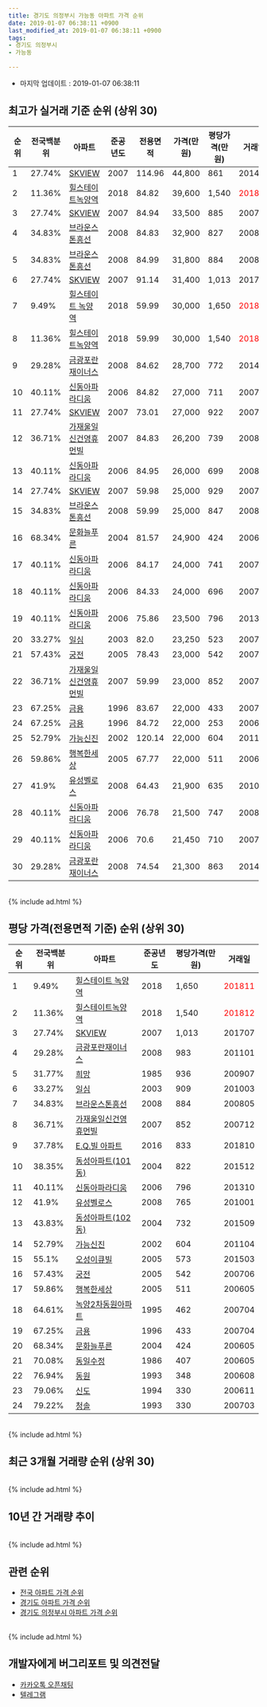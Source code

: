 ```yaml
---
title: 경기도 의정부시 가능동 아파트 가격 순위
date: 2019-01-07 06:38:11 +0900
last_modified_at: 2019-01-07 06:38:11 +0900
tags:
- 경기도 의정부시
- 가능동

---
```


* 마지막 업데이트 : 2019-01-07 06:38:11

## 최고가 실거래 기준 순위 (상위 30)


|순위|전국백분위|아파트|준공년도|전용면적|가격(만원)|평당가격(만원)|거래일|
|---|---|---|---|---|---|---|---|
|1|27.74%|[SKVIEW](https://search.naver.com/search.naver?query=%EA%B2%BD%EA%B8%B0%EB%8F%84+%EC%9D%98%EC%A0%95%EB%B6%80%EC%8B%9C+%EA%B0%80%EB%8A%A5%EB%8F%99+SKVIEW)|2007|114.96|44,800|861|201412|
|2|11.36%|[힐스테이트녹양역](https://search.naver.com/search.naver?query=%EA%B2%BD%EA%B8%B0%EB%8F%84+%EC%9D%98%EC%A0%95%EB%B6%80%EC%8B%9C+%EA%B0%80%EB%8A%A5%EB%8F%99+%ED%9E%90%EC%8A%A4%ED%85%8C%EC%9D%B4%ED%8A%B8%EB%85%B9%EC%96%91%EC%97%AD)|2018|84.82|39,600|1,540|<span style="color:red">201812</span>|
|3|27.74%|[SKVIEW](https://search.naver.com/search.naver?query=%EA%B2%BD%EA%B8%B0%EB%8F%84+%EC%9D%98%EC%A0%95%EB%B6%80%EC%8B%9C+%EA%B0%80%EB%8A%A5%EB%8F%99+SKVIEW)|2007|84.94|33,500|885|200707|
|4|34.83%|[브라운스톤흥선](https://search.naver.com/search.naver?query=%EA%B2%BD%EA%B8%B0%EB%8F%84+%EC%9D%98%EC%A0%95%EB%B6%80%EC%8B%9C+%EA%B0%80%EB%8A%A5%EB%8F%99+%EB%B8%8C%EB%9D%BC%EC%9A%B4%EC%8A%A4%ED%86%A4%ED%9D%A5%EC%84%A0)|2008|84.83|32,900|827|200803|
|5|34.83%|[브라운스톤흥선](https://search.naver.com/search.naver?query=%EA%B2%BD%EA%B8%B0%EB%8F%84+%EC%9D%98%EC%A0%95%EB%B6%80%EC%8B%9C+%EA%B0%80%EB%8A%A5%EB%8F%99+%EB%B8%8C%EB%9D%BC%EC%9A%B4%EC%8A%A4%ED%86%A4%ED%9D%A5%EC%84%A0)|2008|84.99|31,800|884|200805|
|6|27.74%|[SKVIEW](https://search.naver.com/search.naver?query=%EA%B2%BD%EA%B8%B0%EB%8F%84+%EC%9D%98%EC%A0%95%EB%B6%80%EC%8B%9C+%EA%B0%80%EB%8A%A5%EB%8F%99+SKVIEW)|2007|91.14|31,400|1,013|201707|
|7|9.49%|[힐스테이트 녹양역](https://search.naver.com/search.naver?query=%EA%B2%BD%EA%B8%B0%EB%8F%84+%EC%9D%98%EC%A0%95%EB%B6%80%EC%8B%9C+%EA%B0%80%EB%8A%A5%EB%8F%99+%ED%9E%90%EC%8A%A4%ED%85%8C%EC%9D%B4%ED%8A%B8+%EB%85%B9%EC%96%91%EC%97%AD)|2018|59.99|30,000|1,650|<span style="color:red">201811</span>|
|8|11.36%|[힐스테이트녹양역](https://search.naver.com/search.naver?query=%EA%B2%BD%EA%B8%B0%EB%8F%84+%EC%9D%98%EC%A0%95%EB%B6%80%EC%8B%9C+%EA%B0%80%EB%8A%A5%EB%8F%99+%ED%9E%90%EC%8A%A4%ED%85%8C%EC%9D%B4%ED%8A%B8%EB%85%B9%EC%96%91%EC%97%AD)|2018|59.99|30,000|1,540|<span style="color:red">201812</span>|
|9|29.28%|[금광포란재이너스](https://search.naver.com/search.naver?query=%EA%B2%BD%EA%B8%B0%EB%8F%84+%EC%9D%98%EC%A0%95%EB%B6%80%EC%8B%9C+%EA%B0%80%EB%8A%A5%EB%8F%99+%EA%B8%88%EA%B4%91%ED%8F%AC%EB%9E%80%EC%9E%AC%EC%9D%B4%EB%84%88%EC%8A%A4)|2008|84.62|28,700|772|201412|
|10|40.11%|[신동아파라디움](https://search.naver.com/search.naver?query=%EA%B2%BD%EA%B8%B0%EB%8F%84+%EC%9D%98%EC%A0%95%EB%B6%80%EC%8B%9C+%EA%B0%80%EB%8A%A5%EB%8F%99+%EC%8B%A0%EB%8F%99%EC%95%84%ED%8C%8C%EB%9D%BC%EB%94%94%EC%9B%80)|2006|84.82|27,000|711|200704|
|11|27.74%|[SKVIEW](https://search.naver.com/search.naver?query=%EA%B2%BD%EA%B8%B0%EB%8F%84+%EC%9D%98%EC%A0%95%EB%B6%80%EC%8B%9C+%EA%B0%80%EB%8A%A5%EB%8F%99+SKVIEW)|2007|73.01|27,000|922|200708|
|12|36.71%|[가재울일신건영휴먼빌](https://search.naver.com/search.naver?query=%EA%B2%BD%EA%B8%B0%EB%8F%84+%EC%9D%98%EC%A0%95%EB%B6%80%EC%8B%9C+%EA%B0%80%EB%8A%A5%EB%8F%99+%EA%B0%80%EC%9E%AC%EC%9A%B8%EC%9D%BC%EC%8B%A0%EA%B1%B4%EC%98%81%ED%9C%B4%EB%A8%BC%EB%B9%8C)|2007|84.83|26,200|739|200802|
|13|40.11%|[신동아파라디움](https://search.naver.com/search.naver?query=%EA%B2%BD%EA%B8%B0%EB%8F%84+%EC%9D%98%EC%A0%95%EB%B6%80%EC%8B%9C+%EA%B0%80%EB%8A%A5%EB%8F%99+%EC%8B%A0%EB%8F%99%EC%95%84%ED%8C%8C%EB%9D%BC%EB%94%94%EC%9B%80)|2006|84.95|26,000|699|200802|
|14|27.74%|[SKVIEW](https://search.naver.com/search.naver?query=%EA%B2%BD%EA%B8%B0%EB%8F%84+%EC%9D%98%EC%A0%95%EB%B6%80%EC%8B%9C+%EA%B0%80%EB%8A%A5%EB%8F%99+SKVIEW)|2007|59.98|25,000|929|200710|
|15|34.83%|[브라운스톤흥선](https://search.naver.com/search.naver?query=%EA%B2%BD%EA%B8%B0%EB%8F%84+%EC%9D%98%EC%A0%95%EB%B6%80%EC%8B%9C+%EA%B0%80%EB%8A%A5%EB%8F%99+%EB%B8%8C%EB%9D%BC%EC%9A%B4%EC%8A%A4%ED%86%A4%ED%9D%A5%EC%84%A0)|2008|59.99|25,000|847|200804|
|16|68.34%|[문화늘푸른](https://search.naver.com/search.naver?query=%EA%B2%BD%EA%B8%B0%EB%8F%84+%EC%9D%98%EC%A0%95%EB%B6%80%EC%8B%9C+%EA%B0%80%EB%8A%A5%EB%8F%99+%EB%AC%B8%ED%99%94%EB%8A%98%ED%91%B8%EB%A5%B8)|2004|81.57|24,900|424|200605|
|17|40.11%|[신동아파라디움](https://search.naver.com/search.naver?query=%EA%B2%BD%EA%B8%B0%EB%8F%84+%EC%9D%98%EC%A0%95%EB%B6%80%EC%8B%9C+%EA%B0%80%EB%8A%A5%EB%8F%99+%EC%8B%A0%EB%8F%99%EC%95%84%ED%8C%8C%EB%9D%BC%EB%94%94%EC%9B%80)|2006|84.17|24,000|741|200704|
|18|40.11%|[신동아파라디움](https://search.naver.com/search.naver?query=%EA%B2%BD%EA%B8%B0%EB%8F%84+%EC%9D%98%EC%A0%95%EB%B6%80%EC%8B%9C+%EA%B0%80%EB%8A%A5%EB%8F%99+%EC%8B%A0%EB%8F%99%EC%95%84%ED%8C%8C%EB%9D%BC%EB%94%94%EC%9B%80)|2006|84.33|24,000|696|200704|
|19|40.11%|[신동아파라디움](https://search.naver.com/search.naver?query=%EA%B2%BD%EA%B8%B0%EB%8F%84+%EC%9D%98%EC%A0%95%EB%B6%80%EC%8B%9C+%EA%B0%80%EB%8A%A5%EB%8F%99+%EC%8B%A0%EB%8F%99%EC%95%84%ED%8C%8C%EB%9D%BC%EB%94%94%EC%9B%80)|2006|75.86|23,500|796|201310|
|20|33.27%|[일심](https://search.naver.com/search.naver?query=%EA%B2%BD%EA%B8%B0%EB%8F%84+%EC%9D%98%EC%A0%95%EB%B6%80%EC%8B%9C+%EA%B0%80%EB%8A%A5%EB%8F%99+%EC%9D%BC%EC%8B%AC)|2003|82.0|23,250|523|200711|
|21|57.43%|[궁전](https://search.naver.com/search.naver?query=%EA%B2%BD%EA%B8%B0%EB%8F%84+%EC%9D%98%EC%A0%95%EB%B6%80%EC%8B%9C+%EA%B0%80%EB%8A%A5%EB%8F%99+%EA%B6%81%EC%A0%84)|2005|78.43|23,000|542|200706|
|22|36.71%|[가재울일신건영휴먼빌](https://search.naver.com/search.naver?query=%EA%B2%BD%EA%B8%B0%EB%8F%84+%EC%9D%98%EC%A0%95%EB%B6%80%EC%8B%9C+%EA%B0%80%EB%8A%A5%EB%8F%99+%EA%B0%80%EC%9E%AC%EC%9A%B8%EC%9D%BC%EC%8B%A0%EA%B1%B4%EC%98%81%ED%9C%B4%EB%A8%BC%EB%B9%8C)|2007|59.99|23,000|852|200712|
|23|67.25%|[금용](https://search.naver.com/search.naver?query=%EA%B2%BD%EA%B8%B0%EB%8F%84+%EC%9D%98%EC%A0%95%EB%B6%80%EC%8B%9C+%EA%B0%80%EB%8A%A5%EB%8F%99+%EA%B8%88%EC%9A%A9)|1996|83.67|22,000|433|200704|
|24|67.25%|[금용](https://search.naver.com/search.naver?query=%EA%B2%BD%EA%B8%B0%EB%8F%84+%EC%9D%98%EC%A0%95%EB%B6%80%EC%8B%9C+%EA%B0%80%EB%8A%A5%EB%8F%99+%EA%B8%88%EC%9A%A9)|1996|84.72|22,000|253|200602|
|25|52.79%|[가능신진](https://search.naver.com/search.naver?query=%EA%B2%BD%EA%B8%B0%EB%8F%84+%EC%9D%98%EC%A0%95%EB%B6%80%EC%8B%9C+%EA%B0%80%EB%8A%A5%EB%8F%99+%EA%B0%80%EB%8A%A5%EC%8B%A0%EC%A7%84)|2002|120.14|22,000|604|201104|
|26|59.86%|[행복한세상](https://search.naver.com/search.naver?query=%EA%B2%BD%EA%B8%B0%EB%8F%84+%EC%9D%98%EC%A0%95%EB%B6%80%EC%8B%9C+%EA%B0%80%EB%8A%A5%EB%8F%99+%ED%96%89%EB%B3%B5%ED%95%9C%EC%84%B8%EC%83%81)|2005|67.77|22,000|511|200605|
|27|41.9%|[유성벨로스](https://search.naver.com/search.naver?query=%EA%B2%BD%EA%B8%B0%EB%8F%84+%EC%9D%98%EC%A0%95%EB%B6%80%EC%8B%9C+%EA%B0%80%EB%8A%A5%EB%8F%99+%EC%9C%A0%EC%84%B1%EB%B2%A8%EB%A1%9C%EC%8A%A4)|2008|64.43|21,900|635|201009|
|28|40.11%|[신동아파라디움](https://search.naver.com/search.naver?query=%EA%B2%BD%EA%B8%B0%EB%8F%84+%EC%9D%98%EC%A0%95%EB%B6%80%EC%8B%9C+%EA%B0%80%EB%8A%A5%EB%8F%99+%EC%8B%A0%EB%8F%99%EC%95%84%ED%8C%8C%EB%9D%BC%EB%94%94%EC%9B%80)|2006|76.78|21,500|747|200803|
|29|40.11%|[신동아파라디움](https://search.naver.com/search.naver?query=%EA%B2%BD%EA%B8%B0%EB%8F%84+%EC%9D%98%EC%A0%95%EB%B6%80%EC%8B%9C+%EA%B0%80%EB%8A%A5%EB%8F%99+%EC%8B%A0%EB%8F%99%EC%95%84%ED%8C%8C%EB%9D%BC%EB%94%94%EC%9B%80)|2006|70.6|21,450|710|200703|
|30|29.28%|[금광포란재이너스](https://search.naver.com/search.naver?query=%EA%B2%BD%EA%B8%B0%EB%8F%84+%EC%9D%98%EC%A0%95%EB%B6%80%EC%8B%9C+%EA%B0%80%EB%8A%A5%EB%8F%99+%EA%B8%88%EA%B4%91%ED%8F%AC%EB%9E%80%EC%9E%AC%EC%9D%B4%EB%84%88%EC%8A%A4)|2008|74.54|21,300|863|201407|


<br>
{% include ad.html %}
<br>

## 평당 가격(전용면적 기준) 순위 (상위 30)


|순위|전국백분위|아파트|준공년도|평당가격(만원)|거래일|
|---|---|---|---|---|---|
|1|9.49%|[힐스테이트 녹양역](https://search.naver.com/search.naver?query=%EA%B2%BD%EA%B8%B0%EB%8F%84+%EC%9D%98%EC%A0%95%EB%B6%80%EC%8B%9C+%EA%B0%80%EB%8A%A5%EB%8F%99+%ED%9E%90%EC%8A%A4%ED%85%8C%EC%9D%B4%ED%8A%B8+%EB%85%B9%EC%96%91%EC%97%AD)|2018|1,650|<span style="color:red">201811</span>|
|2|11.36%|[힐스테이트녹양역](https://search.naver.com/search.naver?query=%EA%B2%BD%EA%B8%B0%EB%8F%84+%EC%9D%98%EC%A0%95%EB%B6%80%EC%8B%9C+%EA%B0%80%EB%8A%A5%EB%8F%99+%ED%9E%90%EC%8A%A4%ED%85%8C%EC%9D%B4%ED%8A%B8%EB%85%B9%EC%96%91%EC%97%AD)|2018|1,540|<span style="color:red">201812</span>|
|3|27.74%|[SKVIEW](https://search.naver.com/search.naver?query=%EA%B2%BD%EA%B8%B0%EB%8F%84+%EC%9D%98%EC%A0%95%EB%B6%80%EC%8B%9C+%EA%B0%80%EB%8A%A5%EB%8F%99+SKVIEW)|2007|1,013|201707|
|4|29.28%|[금광포란재이너스](https://search.naver.com/search.naver?query=%EA%B2%BD%EA%B8%B0%EB%8F%84+%EC%9D%98%EC%A0%95%EB%B6%80%EC%8B%9C+%EA%B0%80%EB%8A%A5%EB%8F%99+%EA%B8%88%EA%B4%91%ED%8F%AC%EB%9E%80%EC%9E%AC%EC%9D%B4%EB%84%88%EC%8A%A4)|2008|983|201101|
|5|31.77%|[희망](https://search.naver.com/search.naver?query=%EA%B2%BD%EA%B8%B0%EB%8F%84+%EC%9D%98%EC%A0%95%EB%B6%80%EC%8B%9C+%EA%B0%80%EB%8A%A5%EB%8F%99+%ED%9D%AC%EB%A7%9D)|1985|936|200907|
|6|33.27%|[일심](https://search.naver.com/search.naver?query=%EA%B2%BD%EA%B8%B0%EB%8F%84+%EC%9D%98%EC%A0%95%EB%B6%80%EC%8B%9C+%EA%B0%80%EB%8A%A5%EB%8F%99+%EC%9D%BC%EC%8B%AC)|2003|909|201003|
|7|34.83%|[브라운스톤흥선](https://search.naver.com/search.naver?query=%EA%B2%BD%EA%B8%B0%EB%8F%84+%EC%9D%98%EC%A0%95%EB%B6%80%EC%8B%9C+%EA%B0%80%EB%8A%A5%EB%8F%99+%EB%B8%8C%EB%9D%BC%EC%9A%B4%EC%8A%A4%ED%86%A4%ED%9D%A5%EC%84%A0)|2008|884|200805|
|8|36.71%|[가재울일신건영휴먼빌](https://search.naver.com/search.naver?query=%EA%B2%BD%EA%B8%B0%EB%8F%84+%EC%9D%98%EC%A0%95%EB%B6%80%EC%8B%9C+%EA%B0%80%EB%8A%A5%EB%8F%99+%EA%B0%80%EC%9E%AC%EC%9A%B8%EC%9D%BC%EC%8B%A0%EA%B1%B4%EC%98%81%ED%9C%B4%EB%A8%BC%EB%B9%8C)|2007|852|200712|
|9|37.78%|[E.Q.빌 아파트](https://search.naver.com/search.naver?query=%EA%B2%BD%EA%B8%B0%EB%8F%84+%EC%9D%98%EC%A0%95%EB%B6%80%EC%8B%9C+%EA%B0%80%EB%8A%A5%EB%8F%99+E.Q.%EB%B9%8C+%EC%95%84%ED%8C%8C%ED%8A%B8)|2016|833|201810|
|10|38.35%|[동성아파트(101동)](https://search.naver.com/search.naver?query=%EA%B2%BD%EA%B8%B0%EB%8F%84+%EC%9D%98%EC%A0%95%EB%B6%80%EC%8B%9C+%EA%B0%80%EB%8A%A5%EB%8F%99+%EB%8F%99%EC%84%B1%EC%95%84%ED%8C%8C%ED%8A%B8%28101%EB%8F%99%29)|2004|822|201512|
|11|40.11%|[신동아파라디움](https://search.naver.com/search.naver?query=%EA%B2%BD%EA%B8%B0%EB%8F%84+%EC%9D%98%EC%A0%95%EB%B6%80%EC%8B%9C+%EA%B0%80%EB%8A%A5%EB%8F%99+%EC%8B%A0%EB%8F%99%EC%95%84%ED%8C%8C%EB%9D%BC%EB%94%94%EC%9B%80)|2006|796|201310|
|12|41.9%|[유성벨로스](https://search.naver.com/search.naver?query=%EA%B2%BD%EA%B8%B0%EB%8F%84+%EC%9D%98%EC%A0%95%EB%B6%80%EC%8B%9C+%EA%B0%80%EB%8A%A5%EB%8F%99+%EC%9C%A0%EC%84%B1%EB%B2%A8%EB%A1%9C%EC%8A%A4)|2008|765|201001|
|13|43.83%|[동성아파트(102동)](https://search.naver.com/search.naver?query=%EA%B2%BD%EA%B8%B0%EB%8F%84+%EC%9D%98%EC%A0%95%EB%B6%80%EC%8B%9C+%EA%B0%80%EB%8A%A5%EB%8F%99+%EB%8F%99%EC%84%B1%EC%95%84%ED%8C%8C%ED%8A%B8%28102%EB%8F%99%29)|2004|732|201509|
|14|52.79%|[가능신진](https://search.naver.com/search.naver?query=%EA%B2%BD%EA%B8%B0%EB%8F%84+%EC%9D%98%EC%A0%95%EB%B6%80%EC%8B%9C+%EA%B0%80%EB%8A%A5%EB%8F%99+%EA%B0%80%EB%8A%A5%EC%8B%A0%EC%A7%84)|2002|604|201104|
|15|55.1%|[오성이큐빌](https://search.naver.com/search.naver?query=%EA%B2%BD%EA%B8%B0%EB%8F%84+%EC%9D%98%EC%A0%95%EB%B6%80%EC%8B%9C+%EA%B0%80%EB%8A%A5%EB%8F%99+%EC%98%A4%EC%84%B1%EC%9D%B4%ED%81%90%EB%B9%8C)|2005|573|201503|
|16|57.43%|[궁전](https://search.naver.com/search.naver?query=%EA%B2%BD%EA%B8%B0%EB%8F%84+%EC%9D%98%EC%A0%95%EB%B6%80%EC%8B%9C+%EA%B0%80%EB%8A%A5%EB%8F%99+%EA%B6%81%EC%A0%84)|2005|542|200706|
|17|59.86%|[행복한세상](https://search.naver.com/search.naver?query=%EA%B2%BD%EA%B8%B0%EB%8F%84+%EC%9D%98%EC%A0%95%EB%B6%80%EC%8B%9C+%EA%B0%80%EB%8A%A5%EB%8F%99+%ED%96%89%EB%B3%B5%ED%95%9C%EC%84%B8%EC%83%81)|2005|511|200605|
|18|64.61%|[녹양2차동원아파트](https://search.naver.com/search.naver?query=%EA%B2%BD%EA%B8%B0%EB%8F%84+%EC%9D%98%EC%A0%95%EB%B6%80%EC%8B%9C+%EA%B0%80%EB%8A%A5%EB%8F%99+%EB%85%B9%EC%96%912%EC%B0%A8%EB%8F%99%EC%9B%90%EC%95%84%ED%8C%8C%ED%8A%B8)|1995|462|200704|
|19|67.25%|[금용](https://search.naver.com/search.naver?query=%EA%B2%BD%EA%B8%B0%EB%8F%84+%EC%9D%98%EC%A0%95%EB%B6%80%EC%8B%9C+%EA%B0%80%EB%8A%A5%EB%8F%99+%EA%B8%88%EC%9A%A9)|1996|433|200704|
|20|68.34%|[문화늘푸른](https://search.naver.com/search.naver?query=%EA%B2%BD%EA%B8%B0%EB%8F%84+%EC%9D%98%EC%A0%95%EB%B6%80%EC%8B%9C+%EA%B0%80%EB%8A%A5%EB%8F%99+%EB%AC%B8%ED%99%94%EB%8A%98%ED%91%B8%EB%A5%B8)|2004|424|200605|
|21|70.08%|[동일수정](https://search.naver.com/search.naver?query=%EA%B2%BD%EA%B8%B0%EB%8F%84+%EC%9D%98%EC%A0%95%EB%B6%80%EC%8B%9C+%EA%B0%80%EB%8A%A5%EB%8F%99+%EB%8F%99%EC%9D%BC%EC%88%98%EC%A0%95)|1986|407|200605|
|22|76.94%|[동원](https://search.naver.com/search.naver?query=%EA%B2%BD%EA%B8%B0%EB%8F%84+%EC%9D%98%EC%A0%95%EB%B6%80%EC%8B%9C+%EA%B0%80%EB%8A%A5%EB%8F%99+%EB%8F%99%EC%9B%90)|1993|348|200608|
|23|79.06%|[신도](https://search.naver.com/search.naver?query=%EA%B2%BD%EA%B8%B0%EB%8F%84+%EC%9D%98%EC%A0%95%EB%B6%80%EC%8B%9C+%EA%B0%80%EB%8A%A5%EB%8F%99+%EC%8B%A0%EB%8F%84)|1994|330|200611|
|24|79.22%|[청솔](https://search.naver.com/search.naver?query=%EA%B2%BD%EA%B8%B0%EB%8F%84+%EC%9D%98%EC%A0%95%EB%B6%80%EC%8B%9C+%EA%B0%80%EB%8A%A5%EB%8F%99+%EC%B2%AD%EC%86%94)|1993|330|200703|


<br>
{% include ad.html %}
<br>

## 최근 3개월 거래량 순위 (상위 30)


<div style="width:100%;">
    <canvas id="deal_count_ranking" height="250"></canvas>
</div>


<script>
new Chart(document.getElementById("deal_count_ranking"), {
    type: 'horizontalBar',
    data: {
        labels: ['SKVIEW', '브라운스톤흥선', '동원', '힐스테이트녹양역', '금광포란재이너스', '신동아파라디움', '일심', '신도', '녹양2차동원아파트', '힐스테이트 녹양역'],
        datasets: [{
            label: '실거래 수',
            data: [11, 10, 4, 4, 3, 2, 2, 1, 1, 1],
            borderColor: "rgba(255, 0, 128, 1)",
            backgroundColor: "rgba(255, 0, 128, 0.5)",
            fill: false,
        }]
    },
    options: {
        responsive: true,
        title: {
            display: true,
            text: '최근 3개월 거래량 순위'
        },
        tooltips: {
            mode: 'index',
            intersect: false,
            callbacks: {
                title: function(tooltipItems, data) {
                    return "실거래 수:";
                },
                label: function(tooltipItem, data) {
                    return data.labels[tooltipItem.index] + ": " + tooltipItem.xLabel;
                }
            }
        },
        hover: {
            mode: 'nearest',
            intersect: true
        },
        scales: {
            xAxes: [{
                display: true,
                scaleLabel: {
                    display: true,
                    labelString: '실거래 수'
                },
                ticks: {
                    suggestedMin: 0,
                }
            }],
            yAxes: [{
                display: true,
                ticks: {
                    autoSkip: false,
                    callback: function(value, index, values) {
                        if (value.length > 15)
                            return value.substr(0, 13) + "...";
                        else
                            return value;
                    }
                },
                scaleLabel: {
                    display: false,
                }
            }]
        }
    }
});

</script>


<br>
{% include ad.html %}
<br>

## 10년 간 거래량 추이


<div style="width:100%;">
    <canvas id="deal_progress" height="250"></canvas>
</div>

<script>
new Chart(document.getElementById("deal_progress"), {
    type: 'line',
    data: {
        labels: ['200901','200902','200903','200904','200905','200906','200907','200908','200909','200910','200911','200912','201001','201002','201003','201004','201005','201006','201007','201008','201009','201010','201011','201012','201101','201102','201103','201104','201105','201106','201107','201108','201109','201110','201111','201112','201201','201202','201203','201204','201205','201206','201207','201208','201209','201210','201211','201212','201301','201302','201303','201304','201305','201306','201307','201308','201309','201310','201311','201312','201401','201402','201403','201404','201405','201406','201407','201408','201409','201410','201411','201412','201501','201502','201503','201504','201505','201506','201507','201508','201509','201510','201511','201512','201601','201602','201603','201604','201605','201606','201607','201608','201609','201610','201611','201612','201701','201702','201703','201704','201705','201706','201707','201708','201709','201710','201711','201712','201801','201802','201803','201804','201805','201806','201807','201808','201809','201810','201811','201812','201901'],
        datasets: [{
            label: '실거래 수',
            pointRadius: 1,
            data: [2, 3, 4, 8, 17, 22, 14, 20, 29, 8, 8, 6, 6, 8, 15, 15, 6, 3, 12, 12, 7, 14, 18, 16, 16, 23, 23, 20, 9, 11, 11, 17, 21, 8, 13, 8, 5, 19, 11, 6, 12, 14, 13, 11, 15, 13, 3, 7, 5, 18, 11, 18, 17, 15, 12, 19, 17, 28, 15, 11, 13, 22, 23, 17, 12, 12, 17, 18, 20, 25, 16, 13, 23, 30, 40, 33, 28, 40, 28, 36, 40, 29, 21, 15, 26, 19, 29, 32, 31, 21, 41, 34, 26, 40, 21, 17, 13, 22, 20, 30, 30, 29, 31, 22, 19, 25, 19, 14, 19, 11, 24, 14, 21, 15, 25, 24, 24, 21, 27, 12, 0],
            borderColor: "rgba(255, 201, 14, 1)",
            backgroundColor: "rgba(255, 201, 14, 0.5)",
            fill: true,
        }]
    },
    options: {
        responsive: true,
        title: {
            display: true,
            text: '10년간 거래량 추이'
        },
        tooltips: {
            mode: 'index',
            intersect: false,
        },
        hover: {
            mode: 'nearest',
            intersect: true
        },
        scales: {
            xAxes: [{
                display: true,
                scaleLabel: {
                    display: true,
                    labelString: '년/월'
                }
            }],
            yAxes: [{
                display: true,
                ticks: {
                    suggestedMin: 0,
                },
                scaleLabel: {
                    display: true,
                    labelString: '실거래 수'
                }
            }]
        }
    }
});

</script>


<br>
{% include ad.html %}
<br>

## 관련 순위

- [전국 아파트 가격 순위](https://inasie.github.io/apt-ranking/전국)
- [경기도 아파트 가격 순위](https://inasie.github.io/apt-ranking/경기도)
- [경기도 의정부시 아파트 가격 순위](https://inasie.github.io/apt-ranking/경기도-의정부시)


<br>
{% include ad.html %}
<br>

## 개발자에게 버그리포트 및 의견전달

- [카카오톡 오픈채팅](https://open.kakao.com/o/gLJUAP4)
- [텔레그램](https://t.me/inasie)

